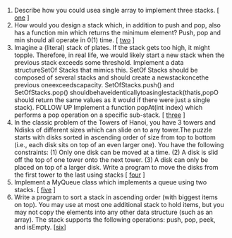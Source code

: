 1.  Describe how you could usea single array to implement three stacks. [ [one][101] ]
2.  How would you design a stack which, in addition to push and pop, also has a function min which returns the minimum element? Push, pop and min should all operate in 0(1) time. [ [two][102] ]
3.  Imagine a (literal) stack of plates. If the stack gets too high, it might topple. Therefore, in real life, we would likely start a new stack when the previous stack exceeds some threshold. Implement a data structureSetOf Stacks that mimics this. SetOf Stacks should be composed of several stacks and should create a newstackoncethe previous oneexceedscapacity. SetOfStacks.push() and SetOfStacks.pop() shouldbehaveidenticallytoasinglestack(thatis,popO should return the same values as it would if there were just a single stack).
    FOLLOW UP
    Implement a function popAt(int index) which performs a pop operation on a specific sub-stack. [ [three][103] ]
4. In the classic problem of the Towers of Hanoi, you have 3 towers and Ndisks of different sizes which can slide on to any tower.The puzzle starts with disks sorted in ascending order of size from top to bottom (i.e., each disk sits on top of an even larger one). You have the following constraints:
   (1) Only one disk can be moved at a time.
   (2) A disk is slid off the top of one tower onto the next tower.
   (3) A disk can only be placed on top of a larger disk.
   Write a program to move the disks from the first tower to the last using stacks [ [four][104] ]
5. Implement a MyQueue class which implements a queue using two stacks. [ [five][105] ]
6. Write a program to sort a stack in ascending order (with biggest items on top). You may use at most one additional stack to hold items, but you may not copy the elements into any other data structure (such as an array). The stack supports the following operations: push, pop, peek, and isEmpty. [[six][106]]   
   

[101]:https://github.com/inadram/CrackingCode/tree/master/src/main/dataStructures/StacksAndQueues/One
[102]:https://github.com/inadram/CrackingCode/tree/master/src/main/dataStructures/StacksAndQueues/Two
[103]:https://github.com/inadram/CrackingCode/tree/master/src/main/dataStructures/StacksAndQueues/Three
[104]:https://github.com/inadram/CrackingCode/tree/master/src/main/dataStructures/StacksAndQueues/Four
[105]:https://github.com/inadram/CrackingCode/tree/master/src/main/dataStructures/StacksAndQueues/Five
[106]:https://github.com/inadram/CrackingCode/tree/master/src/main/dataStructures/StacksAndQueues/Six
